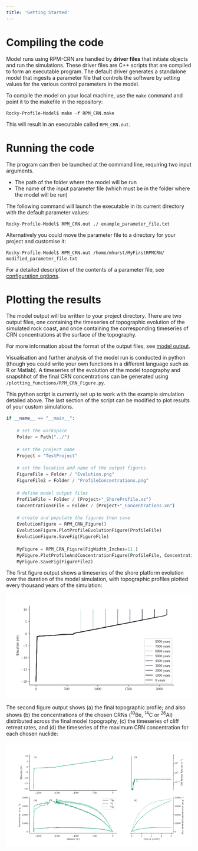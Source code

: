 ```yaml
---
title: 'Getting Started'
---
```


Compiling the code
===

Model runs using RPM-CRN are handled by **driver files** that initiate objects and run the simulations. These driver files are C++ scripts that are compiled to form an executable program. The default driver generates a standalone model that ingests a parameter file that controls the software by setting values for the various control parameters in the model.

To compile the model on your local machine, use the `make` command and point it to the makefile in the repository:
```
Rocky-Profile-Model$ make -f RPM_CRN.make
```
This will result in an executable called `RPM_CRN.out`. 

Running the code
===

The program can then be launched at the command line, requiring two input arguments.
* The path of the folder where the model will be run
* The name of the input parameter file (which must be in the folder where the model will be run)

The following command will launch the executable in its current directory with the default parameter values:
```
Rocky-Profile-Model$ RPM_CRN.out ./ example_parameter_file.txt
```
Alternatively you could move the parameter file to a directory for your project and customise it:
```
Rocky-Profile-Model$ RPM_CRN.out /home/mhurst/MyFirstRPMCRN/ modified_parameter_file.txt
```
For a detailed description of the contents of a parameter file, see [configuration options](configuration-options.md).

Plotting the results
===

The model output will be written to your project directory. There are two output files, one containing the timeseries of topographic evolution of the simulated rock coast, and once containing the corresponding timeseries of CRN concentrations at the surface of the topography.

For more information about the format of the output files, see [model output](model-output.md).

Visualisation and further analysis of the model run is conducted in python (though you could write your own functions in a different language such as R or Matlab). A timeseries of the evolution of the model topography and snapshhot of the final CRN concentrations can be generated using `/plotting_functions/RPM_CRN_Figure.py`.

This python script is currently set up to work with the example simulation detailed above. The last section of the script can be modified to plot results of your custom simulations.

```python
if __name__ == "__main__":
    
    # set the workspace
    Folder = Path("../")
    
    # set the project name
    Project = "TestProject"
    
    # set the location and name of the output figures
    FigureFile = Folder / "Evolution.png"
    FigureFile2 = Folder / "ProfileConcentrations.png"
    
    # define model output files
    ProfileFile = Folder / (Project+"_ShoreProfile.xz")
    ConcentrationsFile = Folder / (Project+"_Concentrations.xn")
    
    # create and populate the figures then save
    EvolutionFigure = RPM_CRN_Figure()
    EvolutionFigure.PlotProfileEvolutionFigure(ProfileFile)
    EvolutionFigure.SaveFig(FigureFile)
    
    MyFigure = RPM_CRN_Figure(FigWidth_Inches=11.)
    MyFigure.PlotProfileAndConcentrationFigure(ProfileFile, ConcentrationsFile, Label="test", Legend=True)
    MyFigure.SaveFig(FigureFile2)
```

The first figure output shows a timeseries of the shore platform evolution over the duration of the model simulation, with topographic profiles plotted every thousand years of the simulation:

![Evolution](img/Evolution.png "Evolution")

The second figure output shows (a) the final topographic profile; and also shows (b) the concentrations of the chosen CRNs (<sup>10</sup>Be, <sup>14</sup>C or <sup>26</sup>Al) distributed across the final model topography, (c) the timeseries of cliff retreat rates, and (d) the timeseries of the maximum CRN concentration for each chosen nuclide:

![Profile and Concentrations](img/ProfileConcentrations.png "Profile and Concentrations")
